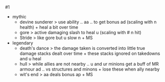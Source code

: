 #1
- mythic
	- devine sunderer > use ability .. aa .. to get bonus ad (scaling with n health) + heal a bit over time
	- gore > active damaging slash to heal u (scaling with # n hit)
	- Stride > like gore but u slow n + MS
- legendary
	- death's dance > the damage taken is converted into little true damage stacks dealt over time + these stacks ignored on takedowns and u heal
	- hull > while allies are not nearby .. u and ur minions get a buff of MR armour ad  .. vs structures and minons + lose these when ally nearby
	- wit's end > aa deals bonus ap + MS